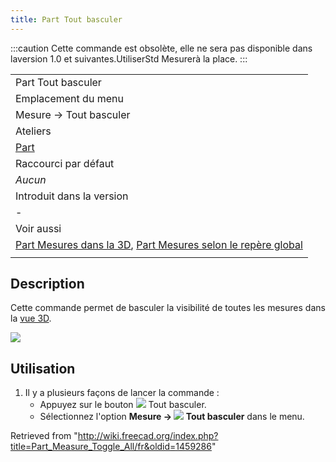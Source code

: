 ```yaml
---
title: Part Tout basculer
---
```

:::caution
Cette commande est obsolète, elle ne sera pas disponible dans laversion 1.0 et suivantes.UtiliserStd Mesurerà la place.
:::

|  |
| --- |
| Part Tout basculer |
| Emplacement du menu |
| Mesure → Tout basculer |
| Ateliers |
| [Part](/Part_Workbench/fr "Part Workbench/fr") |
| Raccourci par défaut |
| *Aucun* |
| Introduit dans la version |
| - |
| Voir aussi |
| [Part Mesures dans la 3D](/Part_Measure_Toggle_3D/fr "Part Measure Toggle 3D/fr"), [Part Mesures selon le repère global](/Part_Measure_Toggle_Delta/fr "Part Measure Toggle Delta/fr") |
|  |

## Description

Cette commande permet de basculer la visibilité de toutes les mesures dans la [vue 3D](/3D_view/fr "3D view/fr").

![](/images/MeasureLinear3DandDelta1.PNG)

## Utilisation

1. Il y a plusieurs façons de lancer la commande :
   * Appuyez sur le bouton ![](/images/Part_Measure_Toggle_All.svg) Tout basculer.
   * Sélectionnez l'option **Mesure → ![](/images/Part_Measure_Toggle_All.svg) Tout basculer** dans le menu.

Retrieved from "<http://wiki.freecad.org/index.php?title=Part_Measure_Toggle_All/fr&oldid=1459286>"